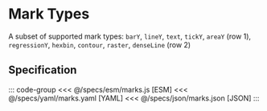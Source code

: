 <script setup>
import Example from '../components/Example.vue'
</script>

# Mark Types

A subset of supported mark types:
`barY`, `lineY`, `text`, `tickY`, `areaY` (row 1),
`regressionY`, `hexbin`, `contour`, `raster`, `denseLine` (row 2)



<Example spec="/specs/yaml/marks.yaml" />


## Specification

::: code-group
<<< @/specs/esm/marks.js [ESM]
<<< @/specs/yaml/marks.yaml [YAML]
<<< @/specs/json/marks.json [JSON]
:::
